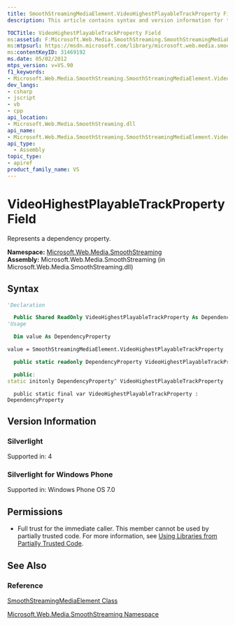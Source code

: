 ```yaml
---
title: SmoothStreamingMediaElement.VideoHighestPlayableTrackProperty Field (Microsoft.Web.Media.SmoothStreaming)
description: This article contains syntax and version information for the SmoothStreamingMediaElement.VideoHighestPlayableTrackProperty field.

TOCTitle: VideoHighestPlayableTrackProperty Field
ms:assetid: F:Microsoft.Web.Media.SmoothStreaming.SmoothStreamingMediaElement.VideoHighestPlayableTrackProperty
ms:mtpsurl: https://msdn.microsoft.com/library/microsoft.web.media.smoothstreaming.smoothstreamingmediaelement.videohighestplayabletrackproperty(v=VS.90)
ms:contentKeyID: 31469192
ms.date: 05/02/2012
mtps_version: v=VS.90
f1_keywords:
- Microsoft.Web.Media.SmoothStreaming.SmoothStreamingMediaElement.VideoHighestPlayableTrackProperty
dev_langs:
- csharp
- jscript
- vb
- cpp
api_location:
- Microsoft.Web.Media.SmoothStreaming.dll
api_name:
- Microsoft.Web.Media.SmoothStreaming.SmoothStreamingMediaElement.VideoHighestPlayableTrackProperty
api_type:
  - Assembly
topic_type:
- apiref
product_family_name: VS
---
```


# VideoHighestPlayableTrackProperty Field

Represents a dependency property.

**Namespace:**  [Microsoft.Web.Media.SmoothStreaming](microsoft-web-media-smoothstreaming-namespace_1.md)  
**Assembly:**  Microsoft.Web.Media.SmoothStreaming (in Microsoft.Web.Media.SmoothStreaming.dll)

## Syntax

```vb
'Declaration

  Public Shared ReadOnly VideoHighestPlayableTrackProperty As DependencyProperty
'Usage

  Dim value As DependencyProperty

value = SmoothStreamingMediaElement.VideoHighestPlayableTrackProperty
```

```csharp
  public static readonly DependencyProperty VideoHighestPlayableTrackProperty
```

```cpp
  public:
static initonly DependencyProperty^ VideoHighestPlayableTrackProperty
```

```jscript
  public static final var VideoHighestPlayableTrackProperty : DependencyProperty
```

## Version Information

### Silverlight

Supported in: 4  

### Silverlight for Windows Phone

Supported in: Windows Phone OS 7.0  

## Permissions

  - Full trust for the immediate caller. This member cannot be used by partially trusted code. For more information, see [Using Libraries from Partially Trusted Code](https://msdn.microsoft.com/library/8skskf63).

## See Also

### Reference

[SmoothStreamingMediaElement Class](smoothstreamingmediaelement-class-microsoft-web-media-smoothstreaming_1.md)

[Microsoft.Web.Media.SmoothStreaming Namespace](microsoft-web-media-smoothstreaming-namespace_1.md)
